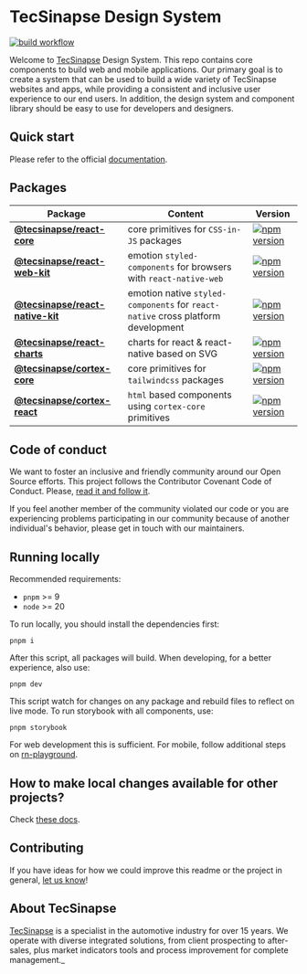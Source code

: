 # TecSinapse Design System

[![build workflow](https://github.com/tecsinapse/design-system/actions/workflows/publish.yml/badge.svg)](https://github.com/tecsinapse/design-system/actions/workflows/publish.yml)

Welcome to [TecSinapse](https://www.tecsinapse.com.br/) Design System. This repo contains core components to build web and mobile applications.
Our primary goal is to create a system that can be used to build a wide variety of TecSinapse websites and apps,
while providing a consistent and inclusive user experience to our end users.
In addition, the design system and component library should be easy to use for developers and designers.

## Quick start

Please refer to the official [documentation](https://tecsinapse.github.io/design-system).

## Packages

| Package                                                         | Content                                                                          | Version                                                                                                                                    |
| --------------------------------------------------------------- | -------------------------------------------------------------------------------- | ------------------------------------------------------------------------------------------------------------------------------------------ |
| **[@tecsinapse/react-core](./packages/react-core)**             | core primitives for `CSS-in-JS` packages                                         | [![npm version](https://badge.fury.io/js/%40tecsinapse%2Freact-core.svg)](https://badge.fury.io/js/%40tecsinapse%2Freact-core)             |
| **[@tecsinapse/react-web-kit](./packages/react-web-kit)**       | emotion `styled-components` for browsers with `react-native-web`                 | [![npm version](https://badge.fury.io/js/%40tecsinapse%2Freact-web-kit.svg)](https://badge.fury.io/js/%40tecsinapse%2Freact-web-kit)       |
| **[@tecsinapse/react-native-kit](./packages/react-native-kit)** | emotion native `styled-components` for `react-native` cross platform development | [![npm version](https://badge.fury.io/js/%40tecsinapse%2Freact-native-kit.svg)](https://badge.fury.io/js/%40tecsinapse%2Freact-native-kit) |
| **[@tecsinapse/react-charts](./packages/react-charts)**         | charts for react & react-native based on SVG                                     | [![npm version](https://badge.fury.io/js/%40tecsinapse%2Freact-charts.svg)](https://badge.fury.io/js/%40tecsinapse%2Freact-charts)         |
| **[@tecsinapse/cortex-core](./packages/cortex-core)**           | core primitives for `tailwindcss` packages                                       | [![npm version](https://badge.fury.io/js/%40tecsinapse%2Fcortex-core.svg)](https://badge.fury.io/js/%40tecsinapse%2Fcortex-core)           |
| **[@tecsinapse/cortex-react](./packages/cortex-react)**         | `html` based components using `cortex-core` primitives                           | [![npm version](https://badge.fury.io/js/%40tecsinapse%2Fcortex-react.svg)](https://badge.fury.io/js/%40tecsinapse%2Fcortex-react)         |

## Code of conduct

We want to foster an inclusive and friendly community around our Open Source efforts. This project follows the Contributor Covenant Code of Conduct.
Please, [read it and follow it](./CODE_OF_CONDUCT.md).

If you feel another member of the community violated our code or you are experiencing problems participating in our community because of another individual's behavior,
please get in touch with our maintainers.

## Running locally

Recommended requirements:

- `pnpm` >= 9
- `node` >= 20

To run locally, you should install the dependencies first:

```
pnpm i
```

After this script, all packages will build. When developing, for a better experience, also use:

```
pnpm dev
```

This script watch for changes on any package and rebuild files to reflect on live mode. To run storybook with all components, use:

```
pnpm storybook
```

For web development this is sufficient. For mobile, follow additional steps on [rn-playground](./packages/rn-playground).

## How to make local changes available for other projects?

Check [these docs](https://pnpm.io/cli/link).

## Contributing

If you have ideas for how we could improve this readme or the project in general, [let us know](https://github.com/tecsinapse/design-system/issues)!

## About TecSinapse

[TecSinapse](https://www.tecsinapse.com.br/) is a specialist in the automotive industry for over 15 years.
We operate with diverse integrated solutions, from client prospecting to after-sales, plus market indicators tools and process improvement for complete management.\_
